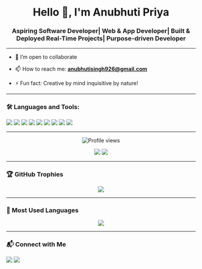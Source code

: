 <h1 align="center">Hello 👋, I'm Anubhuti Priya</h1>
<h3 align="center">Aspiring Software Developer| Web & App Developer| Built & Deployed Real-Time Projects| Purpose-driven Developer</h3>

---
- 👯 I’m open to collaborate

- 📫 How to reach me: **anubhutisingh926@gmail.com**

- ⚡ Fun fact: Creative by mind inquisitive by nature!

---

### 🛠️ Languages and Tools:

<p>
  <img src="https://img.shields.io/badge/Python-3670A0?style=for-the-badge&logo=python&logoColor=white" />
  <img src="https://img.shields.io/badge/Django-092E20?style=for-the-badge&logo=django&logoColor=white" />
  <img src="https://img.shields.io/badge/Firebase-FFCA28?style=for-the-badge&logo=firebase&logoColor=black" />
  <img src="https://img.shields.io/badge/Flutter-02569B?style=for-the-badge&logo=flutter&logoColor=white" />
  <img src="https://img.shields.io/badge/HTML-E34F26?style=for-the-badge&logo=html5&logoColor=white" />
  <img src="https://img.shields.io/badge/CSS-1572B6?style=for-the-badge&logo=css3&logoColor=white" />
  <img src="https://img.shields.io/badge/JavaScript-F7DF1E?style=for-the-badge&logo=javascript&logoColor=black" />
  <img src="https://img.shields.io/badge/MySQL-00758F?style=for-the-badge&logo=mysql&logoColor=white" />
  <img src="https://img.shields.io/badge/WordPress-21759B?style=for-the-badge&logo=wordpress&logoColor=white" />
</p>

---
<p align="center">
        <img src="https://komarev.com/ghpvc/?username=priya926&label=Profile%20views&color=blue&style=for-the-badge" alt="Profile views" />
</p>
<p align="center">
  <img src="https://github-readme-stats.vercel.app/api?username=priya926&show_icons=true&theme=radical" />
  <img src="https://streak-stats.demolab.com?user=priya926&theme=radical&hide_border=true" />
</p>

---

### 🏆 GitHub Trophies

<p align="center">
  <img src="https://github-profile-trophy.vercel.app/?username=priya926&theme=gruvbox&margin-w=15&no-bg=true" />
</p>

---

### 📌 Most Used Languages

<p align="center">
  <img src="https://github-readme-stats.vercel.app/api/top-langs/?username=priya926&layout=compact&theme=tokyonight" />
</p>

---

### 📬 Connect with Me

<p>
  <a href="https://linkedin.com/in/priya926"><img src="https://img.shields.io/badge/LinkedIn-blue?style=for-the-badge&logo=linkedin&logoColor=white"/></a>
  <a href="mailto:anubhutisingh926@gmail.com"><img src="https://img.shields.io/badge/Gmail-red?style=for-the-badge&logo=gmail&logoColor=white"/></a>
</p>
